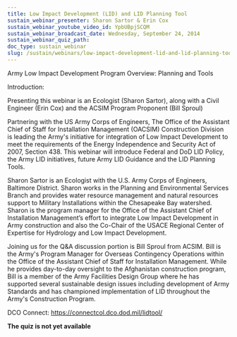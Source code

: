 ```yaml
---
title: Low Impact Development (LID) and LID Planning Tool
sustain_webinar_presenter: Sharon Sartor & Erin Cox
sustain_webinar_youtube_video_id: YpbUBpjSCQM
sustain_webinar_broadcast_date: Wednesday, September 24, 2014
sustain_webinar_quiz_path:
doc_type: sustain_webinar
slug: /sustain/webinars/low-impact-development-lid-and-lid-planning-tool
---
```


Army Low Impact Development Program Overview: Planning and Tools

Introduction:

Presenting this webinar is an Ecologist (Sharon Sartor), along with a Civil Engineer (Erin Cox) and the ACSIM Program Proponent (Bill Sproul)

Partnering with the US Army Corps of Engineers, The Office of the Assistant Chief of Staff for Installation Management (OACSIM) Construction Division is leading the Army's initiative for integration of Low Impact Development to meet the requirements of the Energy Independence and Security Act of 2007, Section 438. This webinar will introduce Federal and DoD LID Policy, the Army LID initiatives, future Army LID Guidance and the LID Planning Tools.

Sharon Sartor is an Ecologist with the U.S. Army Corps of Engineers, Baltimore District. Sharon works in the Planning and Environmental Services Branch and provides water resource management and natural resources support to Military Installations within the Chesapeake Bay watershed.
Sharon is the program manager for the Office of the Assistant Chief of Installation Management’s effort to integrate Low Impact Development in Army construction and also the Co-Chair of the USACE Regional Center of Expertise for Hydrology and Low Impact Development.

Joining us for the Q&A discussion portion is Bill Sproul from ACSIM. Bill is the Army's Program Manager for Overseas Contingency Operations within the Office of the Assistant Chief of Staff for Installation Management. While he provides day-to-day oversight to the Afghanistan construction program, Bill is a member of the Army Facilities Design Group where he has supported several sustainable design issues including development of Army Standards and has championed implementation of LID throughout the Army's Construction Program.

DCO Connect: https://connectcol.dco.dod.mil/lidtool/

**The quiz is not yet available**

